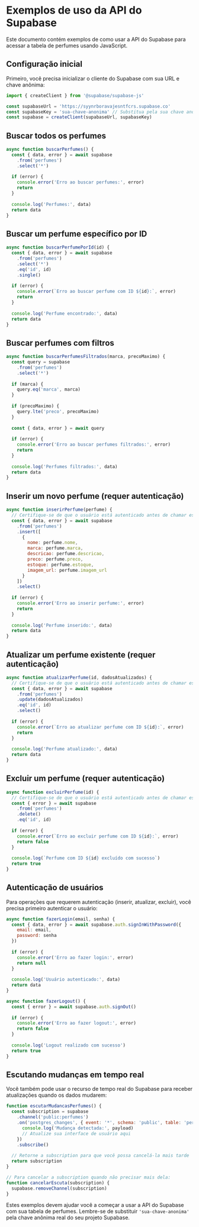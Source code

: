# Exemplos de uso da API do Supabase

Este documento contém exemplos de como usar a API do Supabase para acessar a tabela de perfumes usando JavaScript.

## Configuração inicial

Primeiro, você precisa inicializar o cliente do Supabase com sua URL e chave anônima:

```javascript
import { createClient } from '@supabase/supabase-js'

const supabaseUrl = 'https://syynrboravajesntfcrs.supabase.co'
const supabaseKey = 'sua-chave-anonima' // Substitua pela sua chave anônima
const supabase = createClient(supabaseUrl, supabaseKey)
```

## Buscar todos os perfumes

```javascript
async function buscarPerfumes() {
  const { data, error } = await supabase
    .from('perfumes')
    .select('*')
  
  if (error) {
    console.error('Erro ao buscar perfumes:', error)
    return
  }
  
  console.log('Perfumes:', data)
  return data
}
```

## Buscar um perfume específico por ID

```javascript
async function buscarPerfumePorId(id) {
  const { data, error } = await supabase
    .from('perfumes')
    .select('*')
    .eq('id', id)
    .single()
  
  if (error) {
    console.error(`Erro ao buscar perfume com ID ${id}:`, error)
    return
  }
  
  console.log('Perfume encontrado:', data)
  return data
}
```

## Buscar perfumes com filtros

```javascript
async function buscarPerfumesFiltrados(marca, precoMaximo) {
  const query = supabase
    .from('perfumes')
    .select('*')
  
  if (marca) {
    query.eq('marca', marca)
  }
  
  if (precoMaximo) {
    query.lte('preco', precoMaximo)
  }
  
  const { data, error } = await query
  
  if (error) {
    console.error('Erro ao buscar perfumes filtrados:', error)
    return
  }
  
  console.log('Perfumes filtrados:', data)
  return data
}
```

## Inserir um novo perfume (requer autenticação)

```javascript
async function inserirPerfume(perfume) {
  // Certifique-se de que o usuário está autenticado antes de chamar esta função
  const { data, error } = await supabase
    .from('perfumes')
    .insert([
      {
        nome: perfume.nome,
        marca: perfume.marca,
        descricao: perfume.descricao,
        preco: perfume.preco,
        estoque: perfume.estoque,
        imagem_url: perfume.imagem_url
      }
    ])
    .select()
  
  if (error) {
    console.error('Erro ao inserir perfume:', error)
    return
  }
  
  console.log('Perfume inserido:', data)
  return data
}
```

## Atualizar um perfume existente (requer autenticação)

```javascript
async function atualizarPerfume(id, dadosAtualizados) {
  // Certifique-se de que o usuário está autenticado antes de chamar esta função
  const { data, error } = await supabase
    .from('perfumes')
    .update(dadosAtualizados)
    .eq('id', id)
    .select()
  
  if (error) {
    console.error(`Erro ao atualizar perfume com ID ${id}:`, error)
    return
  }
  
  console.log('Perfume atualizado:', data)
  return data
}
```

## Excluir um perfume (requer autenticação)

```javascript
async function excluirPerfume(id) {
  // Certifique-se de que o usuário está autenticado antes de chamar esta função
  const { error } = await supabase
    .from('perfumes')
    .delete()
    .eq('id', id)
  
  if (error) {
    console.error(`Erro ao excluir perfume com ID ${id}:`, error)
    return false
  }
  
  console.log(`Perfume com ID ${id} excluído com sucesso`)
  return true
}
```

## Autenticação de usuários

Para operações que requerem autenticação (inserir, atualizar, excluir), você precisa primeiro autenticar o usuário:

```javascript
async function fazerLogin(email, senha) {
  const { data, error } = await supabase.auth.signInWithPassword({
    email: email,
    password: senha
  })
  
  if (error) {
    console.error('Erro ao fazer login:', error)
    return null
  }
  
  console.log('Usuário autenticado:', data)
  return data
}

async function fazerLogout() {
  const { error } = await supabase.auth.signOut()
  
  if (error) {
    console.error('Erro ao fazer logout:', error)
    return false
  }
  
  console.log('Logout realizado com sucesso')
  return true
}
```

## Escutando mudanças em tempo real

Você também pode usar o recurso de tempo real do Supabase para receber atualizações quando os dados mudarem:

```javascript
function escutarMudancasPerfumes() {
  const subscription = supabase
    .channel('public:perfumes')
    .on('postgres_changes', { event: '*', schema: 'public', table: 'perfumes' }, (payload) => {
      console.log('Mudança detectada:', payload)
      // Atualize sua interface de usuário aqui
    })
    .subscribe()
  
  // Retorne a subscription para que você possa cancelá-la mais tarde
  return subscription
}

// Para cancelar a subscription quando não precisar mais dela:
function cancelarEscuta(subscription) {
  supabase.removeChannel(subscription)
}
```

Estes exemplos devem ajudar você a começar a usar a API do Supabase com sua tabela de perfumes. Lembre-se de substituir `'sua-chave-anonima'` pela chave anônima real do seu projeto Supabase.